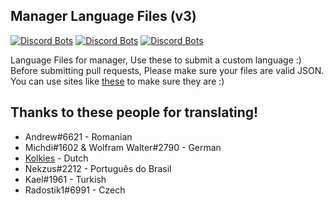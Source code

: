 ## Manager Language Files (v3)
[![Discord Bots](https://discordbots.org/api/widget/status/345612130122334209.png)](https://discordbots.org/bot/345612130122334209)
[![Discord Bots](https://discordbots.org/api/widget/servers/345612130122334209.png)](https://discordbots.org/bot/345612130122334209)
[![Discord Bots](https://discordbots.org/api/widget/lib/345612130122334209.png)](https://discordbots.org/bot/345612130122334209)

Language Files for manager, Use these to submit a custom language :)
Before submitting pull requests, Please make sure your files are valid JSON.
You can use sites like [these](https://jsonlint.com/) to make sure they are :)


## Thanks to these people for translating!
 - Andrew#6621 - Romanian
 - Michdi#1602 & Wolfram Walter#2790 - German
 - [Kolkies](https://github.com/Kolkies) - Dutch
 - Nekzus#2212 - Português do Brasil
 - Kael#1961 - Turkish
 - Radostik1#6991 - Czech
 
